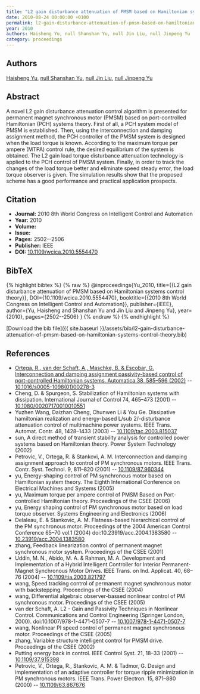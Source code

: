 ```yaml
---
title: "L2 gain disturbance attenuation of PMSM based on Hamiltonian systems control theory"
date: 2010-08-24 00:00:00 +0100
permalink: l2-gain-disturbance-attenuation-of-pmsm-based-on-hamiltonian-systems-control-theory
year: 2010
authors: Haisheng Yu, null Shanshan Yu, null Jin Liu, null Jinpeng Yu
category: proceedings
---
```

 
## Authors
[Haisheng Yu](authors/haisheng-yu), [null Shanshan Yu](authors/shanshan-yu), [null Jin Liu](authors/jin-liu), [null Jinpeng Yu](authors/jinpeng-yu)
 
## Abstract
A novel L2 gain disturbance attenuation control algorithm is presented for permanent magnet synchronous motor (PMSM) based on port-controlled Hamiltonian (PCH) systems theory. First of all, a PCH system model of PMSM is established. Then, using the interconnection and damping assignment method, the PCH controller of the PMSM system is designed when the load torque is known. According to the maximum torque per ampere (MTPA) control rule, the desired equilibrium of the system is obtained. The L2 gain load torque disturbance attenuation technology is applied to the PCH control of PMSM system. Finally, in order to track the changes of the load torque better and eliminate speed steady error, the load torque observer is given. The simulation results show that the proposed scheme has a good performance and practical application prospects.
 
## Citation
- **Journal:** 2010 8th World Congress on Intelligent Control and Automation
- **Year:** 2010
- **Volume:** 
- **Issue:** 
- **Pages:** 2502--2506
- **Publisher:** IEEE
- **DOI:** [10.1109/wcica.2010.5554470](https://doi.org/10.1109/wcica.2010.5554470)
 
## BibTeX
{% highlight bibtex %}
{% raw %}
@inproceedings{Yu_2010,
  title={{L2 gain disturbance attenuation of PMSM based on Hamiltonian systems control theory}},
  DOI={10.1109/wcica.2010.5554470},
  booktitle={{2010 8th World Congress on Intelligent Control and Automation}},
  publisher={IEEE},
  author={Yu, Haisheng and Shanshan Yu and Jin Liu and Jinpeng Yu},
  year={2010},
  pages={2502--2506}
}
{% endraw %}
{% endhighlight %}
 
[Download the bib file]({{ site.baseurl }}/assets/bib/l2-gain-disturbance-attenuation-of-pmsm-based-on-hamiltonian-systems-control-theory.bib)
 
## References
- [Ortega, R., van der Schaft, A., Maschke, B. & Escobar, G. Interconnection and damping assignment passivity-based control of port-controlled Hamiltonian systems. Automatica 38, 585–596 (2002)](interconnection-and-damping-assignment-passivity-based-control-of-port-controlled-hamiltonian-systems) -- [10.1016/s0005-1098(01)00278-3](https://doi.org/10.1016/s0005-1098(01)00278-3)
- Cheng, D. & Spurgeon, S. Stabilization of Hamiltonian systems with dissipation. International Journal of Control 74, 465–473 (2001) -- [10.1080/00207170010010551](https://doi.org/10.1080/00207170010010551)
- Yuzhen Wang, Daizhan Cheng, Chunwen Li & You Ge. Dissipative hamiltonian realization and energy-based L/sub 2/-disturbance attenuation control of multimachine power systems. IEEE Trans. Automat. Contr. 48, 1428–1433 (2003) -- [10.1109/tac.2003.815037](https://doi.org/10.1109/tac.2003.815037)
- sun, A direct method of transient stability analysis for controlled power systems based on Hamiltonian theory. Power System Technology (2002)
- Petrovic, V., Ortega, R. & Stankovi, A. M. Interconnection and damping assignment approach to control of PM synchronous motors. IEEE Trans. Contr. Syst. Technol. 9, 811–820 (2001) -- [10.1109/87.960344](https://doi.org/10.1109/87.960344)
- yu, Energy-shaping control of PM synchronous motor based on Hamiltonian system theory. The Eighth International Conference on Electrical Machines and Systems (2005)
- yu, Maximum torque per ampere control of PMSM Based on Port-controlled Hamiltonian theory. Proceedings of the CSEE (2006)
- yu, Energy shaping control of PM synchronous motor based on load torque observer. Systems Engineering and Electronics (2006)
- Delaleau, E. & Stankovic, A. M. Flatness-based hierarchical control of the PM synchronous motor. Proceedings of the 2004 American Control Conference 65–70 vol.1 (2004) doi:10.23919/acc.2004.1383580 -- [10.23919/acc.2004.1383580](https://doi.org/10.23919/acc.2004.1383580)
- zhang, Feedback linearization control of permanent magnet synchronous motor system. Proceedings of the CSEE (2001)
- Uddin, M. N., Abido, M. A. & Rahman, M. A. Development and Implementation of a Hybrid Intelligent Controller for Interior Permanent-Magnet Synchronous Motor Drives. IEEE Trans. on Ind. Applicat. 40, 68–76 (2004) -- [10.1109/tia.2003.821797](https://doi.org/10.1109/tia.2003.821797)
- wang, Speed tracking control of permanent magnet synchronous motor with backstepping. Proceedings of the CSEE (2004)
- wang, Differential algebraic observer-bassed nonlinear control of PM synchronous motor. Proceedings of the CSEE (2005)
- van der Schaft, A. L2 - Gain and Passivity Techniques in Nonlinear Control. Communications and Control Engineering (Springer London, 2000). doi:10.1007/978-1-4471-0507-7 -- [10.1007/978-1-4471-0507-7](https://doi.org/10.1007/978-1-4471-0507-7)
- wang, Nonlinear PI speed control of permanent magnet synchronous motor. Proceedings of the CSEE (2005)
- zhang, Variabke structure intelligent control for PMSM drive. Proceedings of the CSEE (2002)
- Putting energy back in control. IEEE Control Syst. 21, 18–33 (2001) -- [10.1109/37.915398](https://doi.org/10.1109/37.915398)
- Petrovic, V., Ortega, R., Stankovic, A. M. & Tadmor, G. Design and implementation of an adaptive controller for torque ripple minimization in PM synchronous motors. IEEE Trans. Power Electron. 15, 871–880 (2000) -- [10.1109/63.867676](https://doi.org/10.1109/63.867676)

